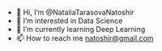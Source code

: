 - 👋 Hi, I’m @NataliaTarasovaNatoshir
- 👀 I’m interested in Data Science
- 🌱 I’m currently learning Deep Learning
- 📫 How to reach me natoshir@gmail.com

<!---
NataliaTarasovaNatoshir/NataliaTarasovaNatoshir is a ✨ special ✨ repository because its `README.md` (this file) appears on your GitHub profile.
You can click the Preview link to take a look at your changes.
--->
